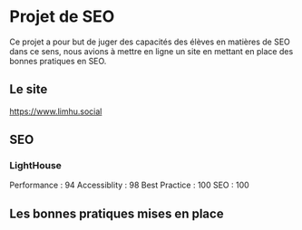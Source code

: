 # Projet de SEO

Ce projet a pour but de juger des capacités des élèves en matières de SEO dans ce sens, nous avions à mettre en ligne un site en mettant en place des bonnes pratiques en SEO.

## Le site

https://www.limhu.social

## SEO

### LightHouse

Performance : 94
Accessiblity : 98
Best Practice : 100
SEO : 100

## Les bonnes pratiques mises en place


